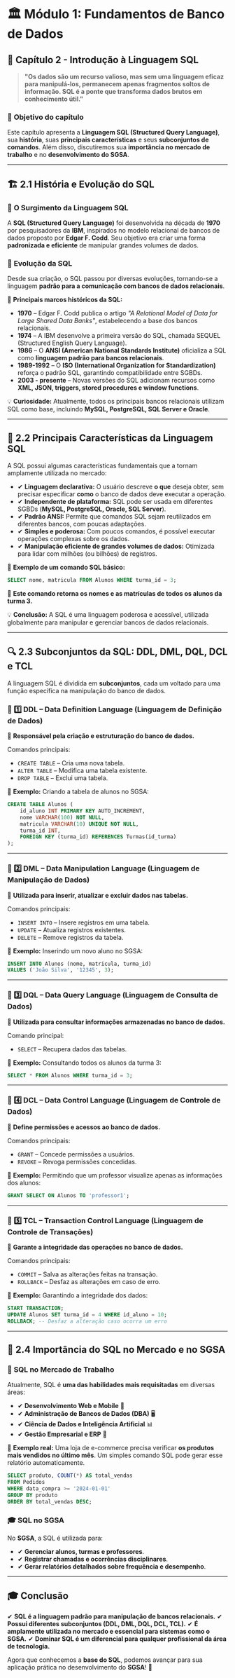 # 🏛 **Módulo 1: Fundamentos de Banco de Dados**

## 📖 **Capítulo 2 - Introdução à Linguagem SQL**

> **"Os dados são um recurso valioso, mas sem uma linguagem eficaz para manipulá-los, permanecem apenas fragmentos soltos de informação. SQL é a ponte que transforma dados brutos em conhecimento útil."**

### 📌 **Objetivo do capítulo**

Este capítulo apresenta a **Linguagem SQL (Structured Query Language)**, sua **história**, suas **principais características** e seus **subconjuntos de comandos**. Além disso, discutiremos sua **importância no mercado de trabalho** e no **desenvolvimento do SGSA**.

------

## 🏗 **2.1 História e Evolução do SQL**

### 📌 **O Surgimento da Linguagem SQL**

A **SQL (Structured Query Language)** foi desenvolvida na década de **1970** por pesquisadores da **IBM**, inspirados no modelo relacional de bancos de dados proposto por **Edgar F. Codd**. Seu objetivo era criar uma forma **padronizada e eficiente** de manipular grandes volumes de dados.

### 📌 **Evolução da SQL**

Desde sua criação, o SQL passou por diversas evoluções, tornando-se a linguagem **padrão para a comunicação com bancos de dados relacionais**.

📌 **Principais marcos históricos da SQL:**

- **1970** – Edgar F. Codd publica o artigo *"A Relational Model of Data for Large Shared Data Banks"*, estabelecendo a base dos bancos relacionais.
- **1974** – A IBM desenvolve a primeira versão do SQL, chamada SEQUEL (Structured English Query Language).
- **1986** – O **ANSI (American National Standards Institute)** oficializa a SQL como **linguagem padrão para bancos relacionais**.
- **1989-1992** – O **ISO (International Organization for Standardization)** reforça o padrão SQL, garantindo compatibilidade entre SGBDs.
- **2003 - presente** – Novas versões do SQL adicionam recursos como **XML, JSON, triggers, stored procedures e window functions**.

💡 **Curiosidade:** Atualmente, todos os principais bancos relacionais utilizam SQL como base, incluindo **MySQL, PostgreSQL, SQL Server e Oracle**.

------

## 🎯 **2.2 Principais Características da Linguagem SQL**

A SQL possui algumas características fundamentais que a tornam amplamente utilizada no mercado:

- ✔ **Linguagem declarativa:** O usuário descreve **o que** deseja obter, sem precisar especificar **como** o banco de dados deve executar a operação.
- ✔ **Independente de plataforma:** SQL pode ser usada em diferentes SGBDs (**MySQL, PostgreSQL, Oracle, SQL Server**).
- ✔ **Padrão ANSI:** Permite que comandos SQL sejam reutilizados em diferentes bancos, com poucas adaptações.
- ✔ **Simples e poderosa:** Com poucos comandos, é possível executar operações complexas sobre os dados.
- ✔ **Manipulação eficiente de grandes volumes de dados:** Otimizada para lidar com milhões (ou bilhões) de registros.

🔎 **Exemplo de um comando SQL básico:**

```sql
SELECT nome, matricula FROM Alunos WHERE turma_id = 3;
```

🎯 **Este comando retorna os nomes e as matrículas de todos os alunos da turma 3.**

💡 **Conclusão:** A SQL é uma linguagem poderosa e acessível, utilizada globalmente para manipular e gerenciar bancos de dados relacionais.

------

## 🔍 **2.3 Subconjuntos da SQL: DDL, DML, DQL, DCL e TCL**

A linguagem SQL é dividida em **subconjuntos**, cada um voltado para uma função específica na manipulação do banco de dados.

### 📌 **1️⃣ DDL – Data Definition Language (Linguagem de Definição de Dados)**

📢 **Responsável pela criação e estruturação do banco de dados.**

Comandos principais:

- `CREATE TABLE` – Cria uma nova tabela.
- `ALTER TABLE` – Modifica uma tabela existente.
- `DROP TABLE` – Exclui uma tabela.

🔎 **Exemplo:** Criando a tabela de alunos no SGSA:

```sql
CREATE TABLE Alunos (
    id_aluno INT PRIMARY KEY AUTO_INCREMENT,
    nome VARCHAR(100) NOT NULL,
    matricula VARCHAR(10) UNIQUE NOT NULL,
    turma_id INT,
    FOREIGN KEY (turma_id) REFERENCES Turmas(id_turma)
);
```

------

### 📌 **2️⃣ DML – Data Manipulation Language (Linguagem de Manipulação de Dados)**

📢 **Utilizada para inserir, atualizar e excluir dados nas tabelas.**

Comandos principais:

- `INSERT INTO` – Insere registros em uma tabela.
- `UPDATE` – Atualiza registros existentes.
- `DELETE` – Remove registros da tabela.

🔎 **Exemplo:** Inserindo um novo aluno no SGSA:

```sql
INSERT INTO Alunos (nome, matricula, turma_id)  
VALUES ('João Silva', '12345', 3);
```

------

### 📌 **3️⃣ DQL – Data Query Language (Linguagem de Consulta de Dados)**

📢 **Utilizada para consultar informações armazenadas no banco de dados.**

Comando principal:

- `SELECT` – Recupera dados das tabelas.

🔎 **Exemplo:** Consultando todos os alunos da turma 3:

```sql
SELECT * FROM Alunos WHERE turma_id = 3;
```

------

### 📌 **4️⃣ DCL – Data Control Language (Linguagem de Controle de Dados)**

📢 **Define permissões e acessos ao banco de dados.**

Comandos principais:

- `GRANT` – Concede permissões a usuários.
- `REVOKE` – Revoga permissões concedidas.

🔎 **Exemplo:** Permitindo que um professor visualize apenas as informações dos alunos:

```sql
GRANT SELECT ON Alunos TO 'professor1';
```

------

### 📌 **5️⃣ TCL – Transaction Control Language (Linguagem de Controle de Transações)**

📢 **Garante a integridade das operações no banco de dados.**

Comandos principais:

- `COMMIT` – Salva as alterações feitas na transação.
- `ROLLBACK` – Desfaz as alterações em caso de erro.

🔎 **Exemplo:** Garantindo a integridade dos dados:

```sql
START TRANSACTION;
UPDATE Alunos SET turma_id = 4 WHERE id_aluno = 10;
ROLLBACK; -- Desfaz a alteração caso ocorra um erro
```

------

## 📌 **2.4 Importância do SQL no Mercado e no SGSA**

### 💼 **SQL no Mercado de Trabalho**

Atualmente, SQL é **uma das habilidades mais requisitadas** em diversas áreas:
- ✔ **Desenvolvimento Web e Mobile** 📱
- ✔ **Administração de Bancos de Dados (DBA)** 🖥
- ✔ **Ciência de Dados e Inteligência Artificial** 📊
- ✔ **Gestão Empresarial e ERP** 🏢

🔎 **Exemplo real:**
 Uma loja de e-commerce precisa verificar **os produtos mais vendidos no último mês**. Um simples comando SQL pode gerar esse relatório automaticamente.

```sql
SELECT produto, COUNT(*) AS total_vendas  
FROM Pedidos  
WHERE data_compra >= '2024-01-01'  
GROUP BY produto  
ORDER BY total_vendas DESC;
```

### 🎓 **SQL no SGSA**

No **SGSA**, a SQL é utilizada para:
- ✔ **Gerenciar alunos, turmas e professores**.
- ✔ **Registrar chamadas e ocorrências disciplinares**.
- ✔ **Gerar relatórios detalhados sobre frequência e desempenho**.

------

## 🎓 **Conclusão**

✔ **SQL é a linguagem padrão para manipulação de bancos relacionais.**
 ✔ **Possui diferentes subconjuntos (DDL, DML, DQL, DCL, TCL).**
 ✔ **É amplamente utilizada no mercado e essencial para sistemas como o SGSA.**
 ✔ **Dominar SQL é um diferencial para qualquer profissional da área de tecnologia.**

Agora que conhecemos a **base do SQL**, podemos avançar para sua aplicação prática no desenvolvimento do **SGSA**! 🚀
